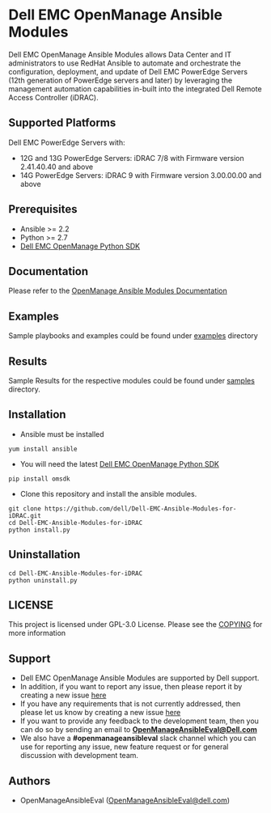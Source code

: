 # Dell EMC OpenManage Ansible Modules

Dell EMC OpenManage Ansible Modules allows Data Center and IT administrators to use RedHat Ansible to automate and orchestrate the configuration, deployment, and update of Dell EMC PowerEdge Servers (12th generation of PowerEdge servers and later) by leveraging the management automation capabilities in-built into the integrated Dell Remote Access Controller (iDRAC).

## Supported Platforms
Dell EMC PowerEdge Servers with:
  * 12G and 13G PowerEdge Servers: iDRAC 7/8 with Firmware version 2.41.40.40 and above
  * 14G PowerEdge Servers: iDRAC 9 with Firmware version 3.00.00.00 and above

## Prerequisites
  * Ansible >= 2.2
  * Python >= 2.7
  * [Dell EMC OpenManage Python SDK](https://github.com/dell/omsdk)

## Documentation
Please refer to the [OpenManage Ansible Modules Documentation](./docs) 

## Examples
Sample playbooks and examples could be found under [examples](./examples) directory

## Results
Sample Results for the respective modules could be found under [samples](./samples) directory.

## Installation

  * Ansible must be installed

  ```
  yum install ansible
  ```

  * You will need the latest [Dell EMC OpenManage Python SDK](https://github.com/dell/omsdk)
  ```
  pip install omsdk
  ```

  * Clone this repository and install the ansible modules. 
  ```
  git clone https://github.com/dell/Dell-EMC-Ansible-Modules-for-iDRAC.git
  cd Dell-EMC-Ansible-Modules-for-iDRAC
  python install.py
  ```

## Uninstallation

```
cd Dell-EMC-Ansible-Modules-for-iDRAC
python uninstall.py
```

## LICENSE
This project is licensed under GPL-3.0 License. Please see the [COPYING](https://github.com/dell/Dell-EMC-Ansible-Modules-for-iDRAC/blob/master/COPYING.md) for more information

## Support
  * Dell EMC OpenManage Ansible Modules are supported by Dell support.
  * In addition, if you want to report any issue, then please report it by creating a new issue [here](https://github.com/dell/Dell-EMC-Ansible-Modules-for-iDRAC/issues)
  * If you have any requirements that is not currently addressed, then please let us know by creating a new issue [here](https://github.com/dell/Dell-EMC-Ansible-Modules-for-iDRAC/issues)
  * If you want to provide any feedback to the development team, then you can do so by sending an email to **OpenManageAnsibleEval@Dell.com**
  * We also have a **#openmanageansibleval** slack channel which you can use for reporting any issue, new feature request or for general discussion with development team.

## Authors
  * OpenManageAnsibleEval (OpenManageAnsibleEval@dell.com)
